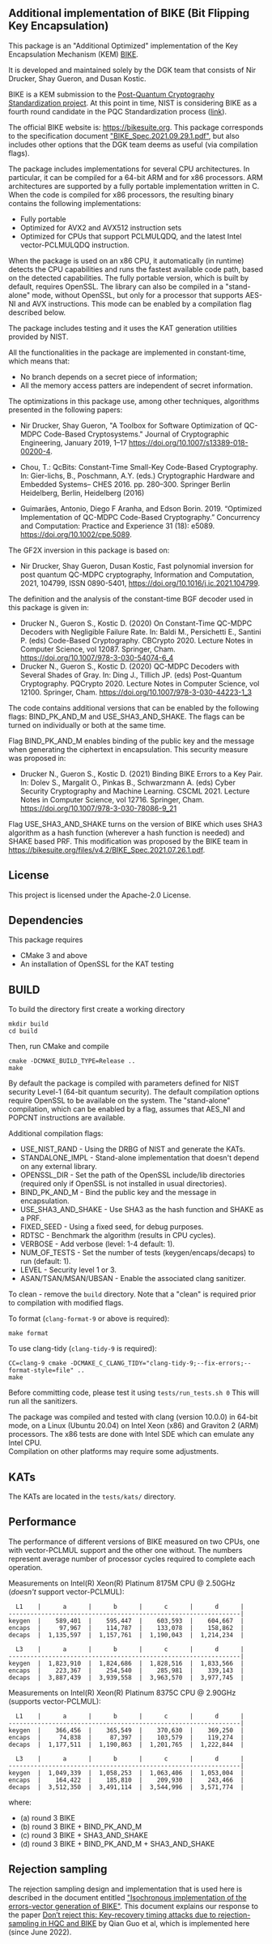 Additional implementation of BIKE (Bit Flipping Key Encapsulation) 
------------------------------------------------------------------

This package is an "Additional Optimized" implementation of the 
Key Encapsulation Mechanism (KEM) [BIKE](https://bikesuite.org). 

It is developed and maintained solely by the DGK team that consists of
Nir Drucker, Shay Gueron, and Dusan Kostic.

BIKE is a KEM submission to the [Post-Quantum Cryptography Standardization project](https://csrc.nist.gov/projects/post-quantum-cryptography/post-quantum-cryptography-standardization). At this point in time, NIST is considering BIKE as a fourth round candidate in the PQC Standardization process ([link](https://csrc.nist.gov/News/2022/pqc-candidates-to-be-standardized-and-round-4)).

The official BIKE website is: https://bikesuite.org. 
This package corresponds to the specification document 
["BIKE_Spec.2021.09.29.1.pdf"](https://bikesuite.org/files/v4.2/BIKE_Spec.2021.09.29.1.pdf), but also includes other options that the DGK team deems as useful (via compilation flags).

The package includes implementations for several CPU architectures.
In particular, it can be compiled for a 64-bit ARM and for x86 processors.
ARM architectures are supported by a fully portable implementation written in C.
When the code is compiled for x86 processors, the resulting binary contains
the following implementations:
- Fully portable
- Optimized for AVX2 and AVX512 instruction sets 
- Optimized for CPUs that support PCLMULQDQ, and the latest Intel
  vector-PCLMULQDQ instruction.

When the package is used on an x86 CPU, it automatically (in runtime) detects 
the CPU capabilities and runs the fastest available code path, based on the
detected capabilities. The fully portable version, which is built by default,
requires OpenSSL. The library can also be compiled in a "stand-alone" mode,
without OpenSSL, but only for a processor that supports AES-NI and AVX
instructions. This mode can be enabled by a compilation flag described below.

The package includes testing and it uses the KAT generation utilities provided
by NIST.

All the functionalities in the package are implemented in constant-time,
which means that: 
- No branch depends on a secret piece of information; 
- All the memory access patters are independent of secret information.

The optimizations in this package use, among other techniques, algorithms
presented in the following papers:
- Nir Drucker, Shay Gueron, 
  "A Toolbox for Software Optimization of QC-MDPC Code-Based Cryptosystems."
  Journal of Cryptographic Engineering, January 2019, 1–17
  https://doi.org/10.1007/s13389-018-00200-4.

- Chou, T.: QcBits: Constant-Time Small-Key Code-Based Cryptography. In: 
  Gier-lichs, B., Poschmann, A.Y. (eds.) Cryptographic Hardware and
  Embedded Systems– CHES 2016. pp. 280–300. Springer Berlin Heidelberg, 
  Berlin, Heidelberg (2016)

- Guimarães, Antonio, Diego F Aranha, and Edson Borin. 2019.
  “Optimized Implementation of QC-MDPC Code-Based Cryptography.”
  Concurrency and Computation: Practice and Experience 31 (18):
  e5089. https://doi.org/10.1002/cpe.5089.

The GF2X inversion in this package is based on:
- Nir Drucker, Shay Gueron, Dusan Kostic, Fast polynomial inversion for post quantum QC-MDPC cryptography, Information and Computation, 2021, 104799, ISSN 0890-5401, https://doi.org/10.1016/j.ic.2021.104799.

The definition and the analysis of the constant-time BGF decoder used in this package is given in:
- Drucker N., Gueron S., Kostic D. (2020) On Constant-Time QC-MDPC Decoders with Negligible Failure Rate. In: Baldi M., Persichetti E., Santini P. (eds) Code-Based Cryptography. CBCrypto 2020. Lecture Notes in Computer Science, vol 12087. Springer, Cham. https://doi.org/10.1007/978-3-030-54074-6_4
- Drucker N., Gueron S., Kostic D. (2020) QC-MDPC Decoders with Several Shades of Gray. In: Ding J., Tillich JP. (eds) Post-Quantum Cryptography. PQCrypto 2020. Lecture Notes in Computer Science, vol 12100. Springer, Cham. https://doi.org/10.1007/978-3-030-44223-1_3

The code contains additional versions that can be enabled by the following
flags: BIND_PK_AND_M and USE_SHA3_AND_SHAKE. The flags can be turned on
individually or both at the same time.

Flag BIND_PK_AND_M enables binding of the public key and the message when
generating the ciphertext in encapsulation. This security measure was
proposed in:
- Drucker N., Gueron S., Kostic D. (2021) Binding BIKE Errors to a Key Pair. In: Dolev S., Margalit O., Pinkas B., Schwarzmann A. (eds) Cyber Security Cryptography and Machine Learning. CSCML 2021. Lecture Notes in Computer Science, vol 12716. Springer, Cham. https://doi.org/10.1007/978-3-030-78086-9_21

Flag USE_SHA3_AND_SHAKE turns on the version of BIKE which uses SHA3 algorithm
as a hash function (wherever a hash function is needed) and SHAKE based PRF.
This modification was proposed by the BIKE team in https://bikesuite.org/files/v4.2/BIKE_Spec.2021.07.26.1.pdf.

License
-------
This project is licensed under the Apache-2.0 License.

Dependencies
------------
This package requires
- CMake 3 and above
- An installation of OpenSSL for the KAT testing

BUILD
-----

To build the directory first create a working directory
```
mkdir build
cd build
```

Then, run CMake and compile
```
cmake -DCMAKE_BUILD_TYPE=Release ..
make
```

By default the package is compiled with parameters defined for NIST security
Level-1 (64-bit quantum security). The default compilation options require
OpenSSL to be available on the system. The "stand-alone" compilation, which can
be enabled by a flag, assumes that AES_NI and POPCNT instructions are available.

Additional compilation flags:
 - USE_NIST_RAND            - Using the DRBG of NIST and generate the KATs.
 - STANDALONE_IMPL          - Stand-alone implementation that doesn't depend on
                              any external library.
 - OPENSSL_DIR              - Set the path of the OpenSSL include/lib
                              directories (required only if OpenSSL is not
                              installed in usual directories).
 - BIND_PK_AND_M            - Bind the public key and the message in encapsulation.
 - USE_SHA3_AND_SHAKE       - Use SHA3 as the hash function and SHAKE as a PRF.
 - FIXED_SEED               - Using a fixed seed, for debug purposes.
 - RDTSC                    - Benchmark the algorithm (results in CPU cycles).
 - VERBOSE                  - Add verbose (level: 1-4 default: 1).
 - NUM_OF_TESTS             - Set the number of tests (keygen/encaps/decaps)
                              to run (default: 1).
 - LEVEL                    - Security level 1 or 3.
 - ASAN/TSAN/MSAN/UBSAN     - Enable the associated clang sanitizer.
 
To clean - remove the `build` directory. Note that a "clean" is required prior
to compilation with modified flags.

To format (`clang-format-9` or above is required):

`make format`

To use clang-tidy (`clang-tidy-9` is required):

```
CC=clang-9 cmake -DCMAKE_C_CLANG_TIDY="clang-tidy-9;--fix-errors;--format-style=file" ..
make
```

Before committing code, please test it using
`tests/run_tests.sh 0`
This will run all the sanitizers.

The package was compiled and tested with clang (version 10.0.0) in 64-bit mode,
on a Linux (Ubuntu 20.04) on Intel Xeon (x86) and Graviton 2 (ARM) processors.
The x86 tests are done with Intel SDE which can emulate any Intel CPU.  
Compilation on other platforms may require some adjustments.

KATs
----
The KATs are located in the `tests/kats/` directory.

Performance
----
The performance of different versions of BIKE measured on two CPUs, one with vector-PCLMUL support and the other one without. The numbers represent average number of processor cycles required to complete each operation.

Measurements on Intel(R) Xeon(R) Platinum 8175M CPU @ 2.50GHz (_doesn't_ support vector-PCLMUL):
```
  L1    |      a      |      b      |      c      |      d      |
----------------------------------------------------------------|
keygen  |    589,401  |    595,447  |    603,593  |    604,667  |
encaps  |     97,967  |    114,787  |    133,078  |    158,862  |
decaps  |  1,135,597  |  1,157,761  |  1,190,043  |  1,214,234  |

  L3    |      a      |      b      |      c      |      d      |
----------------------------------------------------------------|
keygen  |  1,823,910  |  1,824,686  |  1,828,516  |  1,833,566  |
encaps  |    223,367  |    254,540  |    285,981  |    339,143  |
decaps  |  3,887,439  |  3,939,558  |  3,963,570  |  3,977,745  |
```

Measurements on Intel(R) Xeon(R) Platinum 8375C CPU @ 2.90GHz (supports vector-PCLMUL):
```
  L1    |      a      |      b      |      c      |      d      |
----------------------------------------------------------------|
keygen  |    366,456  |    365,549  |    370,630  |    369,250  |
encaps  |     74,838  |     87,397  |    103,579  |    119,274  |
decaps  |  1,177,511  |  1,190,863  |  1,201,765  |  1,222,844  |

  L3    |      a      |      b      |      c      |      d      |
----------------------------------------------------------------|
keygen  |  1,049,339  |  1,058,253  |  1,063,406  |  1,053,004  |
encaps  |    164,422  |    185,810  |    209,930  |    243,466  |
decaps  |  3,512,350  |  3,491,114  |  3,544,996  |  3,571,774  |
```

where:
- (a) round 3 BIKE
- (b) round 3 BIKE + BIND_PK_AND_M
- (c) round 3 BIKE + SHA3_AND_SHAKE
- (d) round 3 BIKE + BIND_PK_AND_M + SHA3_AND_SHAKE

Rejection sampling
------------------
The rejection sampling design and implementation that is used here is described in the document entitled ["Isochronous implementation of the errors-vector generation of BIKE"](https://github.com/awslabs/bike-kem/blob/master/BIKE_Rejection_Sampling.pdf). This document explains our response to the paper [Don’t reject this: Key-recovery timing attacks due to rejection-sampling in HQC and BIKE](https://doi.org/10.46586/tches.v2022.i3.223-263) by Qian Guo et al, which is implemented here (since June 2022).
